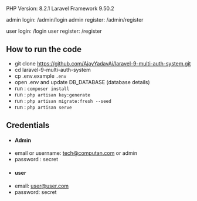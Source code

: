 PHP Version: 8.2.1
Laravel Framework 9.50.2

admin login: /admin/login
admin register: /admin/register


user login: /login
user register: /register



## How to run the code
- git clone https://github.com/AjayYadavAi/laravel-9-multi-auth-system.git
- cd laravel-9-multi-auth-system
- cp .env.example `.env`
- open .env and update DB_DATABASE (database details)
- run : `composer install`
- run : `php artisan key:generate`
- run : `php artisan migrate:fresh --seed`
- run : `php artisan serve`

## Credentials
- #### Admin
- email or username: tech@computan.com or admin
- password : secret
- #### user
- email: user@user.com
- password: secret
